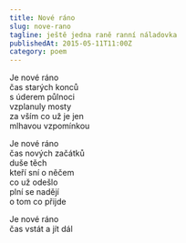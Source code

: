 ```yaml
---
title: Nové ráno
slug: nove-rano
tagline: ještě jedna raně ranní náladovka
publishedAt: 2015-05-11T11:00Z
category: poem
---
```

Je nové ráno \
čas starých konců \
s úderem půlnoci \
vzplanuly mosty \
za vším co už je jen \
mlhavou vzpomínkou

Je nové ráno \
čas nových začátků \
duše těch \
kteří sní o něčem \
co už odešlo \
plní se nadějí \
o tom co přijde

Je nové ráno \
čas vstát a jít dál
